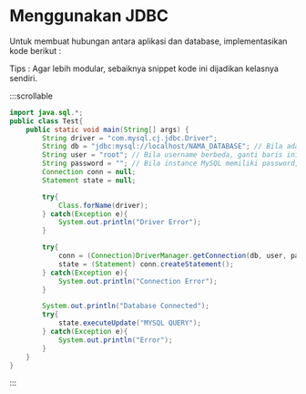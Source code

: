 # Menggunakan JDBC

<div class="grid grid-cols-2 gap-y-10 gap-x-6 mt-8">
<div class='flex-row'>

Untuk membuat hubungan antara aplikasi dan database, implementasikan kode berikut : 

Tips : Agar lebih modular, sebaiknya snippet kode ini dijadikan kelasnya sendiri. 

</div>
<div class='flex-row text-xs'>

:::scrollable
```java 
import java.sql.*;
public class Test{
    public static void main(String[] args) {
        String driver = "com.mysql.cj.jdbc.Driver";
        String db = "jdbc:mysql://localhost/NAMA_DATABASE"; // Bila ada yang instance mysqlnya pindah port, tuliskan menjadi 'localhost:PORT/NAMA_DATABASE'
        String user = "root"; // Bila username berbeda, ganti baris ini
        String password = ""; // Bila instance MySQL memiliki password, isi baris ini
        Connection conn = null;
        Statement state = null;

        try{
            Class.forName(driver);
        } catch(Exception e){
            System.out.println("Driver Error"); 
        } 

        try{
            conn = (Connection)DriverManager.getConnection(db, user, password);
            state = (Statement) conn.createStatement();
        } catch(Exception e){
            System.out.println("Connection Error");
        }

        System.out.println("Database Connected");
        try{ 
            state.executeUpdate("MYSQL QUERY");
        } catch(Exception e){
            System.out.println("Error");
        }
    }
}
```
:::

</div>
</div>

